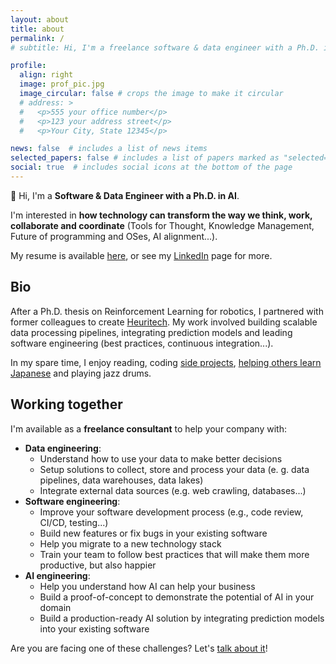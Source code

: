 ```yaml
---
layout: about
title: about
permalink: /
# subtitle: Hi, I'm a freelance software & data engineer with a Ph.D. in AI.

profile:
  align: right
  image: prof_pic.jpg
  image_circular: false # crops the image to make it circular
  # address: >
  #   <p>555 your office number</p>
  #   <p>123 your address street</p>
  #   <p>Your City, State 12345</p>

news: false  # includes a list of news items
selected_papers: false # includes a list of papers marked as "selected={true}"
social: true  # includes social icons at the bottom of the page
---
```


👋 Hi, I'm a **Software & Data Engineer with a Ph.D. in AI**.

I'm interested in **how technology can transform the way we think, work, collaborate and coordinate** (Tools for Thought, Knowledge Management, Future of programming and OSes, AI alignment...).

My resume is available [here](/assets/pdf/resume.pdf), or see my [LinkedIn](https://www.linkedin.com/in/didier-marin-phd-46862a7a) page for more.

## Bio

After a Ph.D. thesis on Reinforcement Learning for robotics, I partnered with former colleagues to create [Heuritech](https://www.heuritech.com).
My work involved building scalable data processing pipelines, integrating prediction models and leading software engineering (best practices, continuous integration...).

In my spare time, I enjoy reading, coding [side projects](/projects/), [helping others learn Japanese](/projects/itsuperayt/) and playing jazz drums.


## Working together

I'm available as a **freelance consultant** to help your company with:

- **Data engineering**:
    - Understand how to use your data to make better decisions
    - Setup solutions to collect, store and process your data (e. g. data pipelines, data warehouses, data lakes)
    - Integrate external data sources (e.g. web crawling, databases...)
- **Software engineering**:
    - Improve your software development process (e.g., code review, CI/CD, testing...)
    - Build new features or fix bugs in your existing software
    - Help you migrate to a new technology stack
    - Train your team to follow best practices that will make them more productive, but also happier
- **AI engineering**:
    - Help you understand how AI can help your business
    - Build a proof-of-concept to demonstrate the potential of AI in your domain
    - Build a production-ready AI solution by integrating prediction models into your existing software

Are you are facing one of these challenges? Let's [talk about it](/contact)!